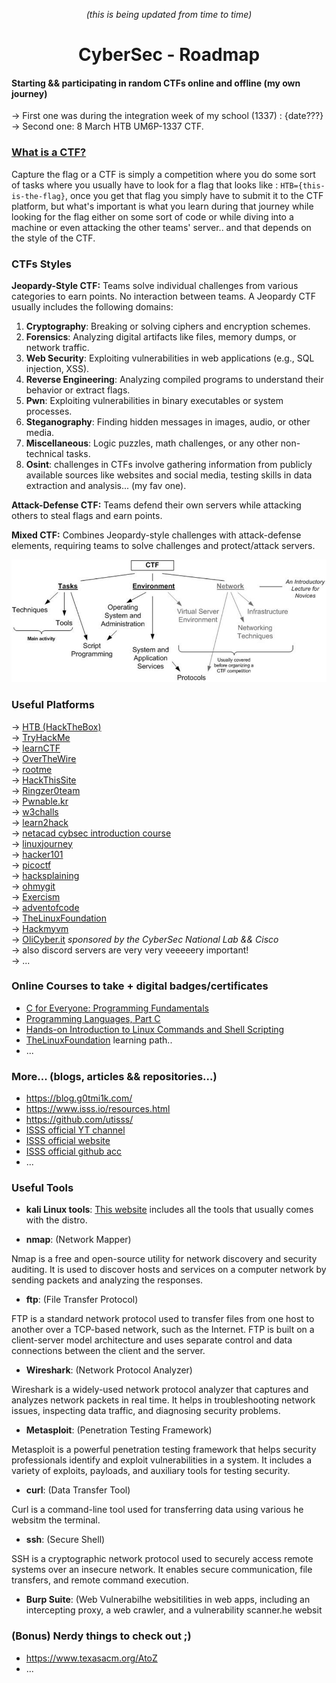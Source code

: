 <div align="center">

*(this is being updated from time to time)*
# CyberSec - Roadmap
</div>

#### Starting && participating in random CTFs online and offline  (my own journey)
  -> First one was during the integration week of my school (1337) : {date???}   
  -> Second one: 8 March HTB UM6P-1337 CTF.  

### [What is a CTF?](https://ctftime.org/ctf-wtf/)
Capture the flag or a CTF is simply a competition where you do some sort of tasks  where you usually have to look for a flag that looks like : `HTB={this-is-the-flag}`, once you get that flag you simply have to submit it to the CTF platform, but what's important is what you learn during that journey while looking for the flag either on some sort of code or while diving into a machine or even attacking the other teams' server.. and that depends on the style of the CTF.

### CTFs Styles
**Jeopardy-Style CTF:** Teams solve individual challenges from various categories to earn points. No interaction between teams. A Jeopardy CTF usually includes the following domains:

1. **Cryptography**: Breaking or solving ciphers and encryption schemes.
2. **Forensics**: Analyzing digital artifacts like files, memory dumps, or network traffic.
3. **Web Security**: Exploiting vulnerabilities in web applications (e.g., SQL injection, XSS).
4. **Reverse Engineering**: Analyzing compiled programs to understand their behavior or extract flags.
5. **Pwn**: Exploiting vulnerabilities in binary executables or system processes.
6. **Steganography**: Finding hidden messages in images, audio, or other media.
7. **Miscellaneous**: Logic puzzles, math challenges, or any other non-technical tasks.
8. **Osint**:  challenges in CTFs involve gathering information from publicly available sources like websites and social media, testing skills in data extraction and analysis... (my fav one).

**Attack-Defense CTF:** Teams defend their own servers while attacking others to steal flags and earn points.

**Mixed CTF:** Combines Jeopardy-style challenges with attack-defense elements, requiring teams to solve challenges and protect/attack servers.

<div align="center">

![CTF-Framework](./resources/images/CTF-based-framework-structure.png)
</div>

### Useful Platforms
  -> [HTB (HackTheBox)](https://www.hackthebox.com/)  
  -> [TryHackMe](https://tryhackme.com/)  
  -> [learnCTF](https://ctflearn.com/)   
  -> [OverTheWire](https://overthewire.org/wargames/)   
  -> [rootme](https://www.root-me.org/)  
  -> [HackThisSite](https://www.hackthissite.org/)  
  -> [Ringzer0team](http://ringzer0ctf.com/)  
  -> [Pwnable.kr](https://pwnable.kr/)  
  -> [w3challs](https://w3challs.com/)  
  -> [learn2hack](learn2hack.io)  
  -> [netacad cybsec introduction course](https://www.netacad.com/courses/introduction-to-cybersecurity?courseLang=en-US)  
  -> [linuxjourney](https://linuxjourney.com/)  
  -> [hacker101](https://www.hacker101.com/)  
  -> [picoctf](https://picoctf.org/)  
  -> [hacksplaining](https://www.hacksplaining.com/lessons)  
  -> [ohmygit](https://ohmygit.org/)  
  -> [Exercism](https://exercism.org/)  
  -> [adventofcode](https://adventofcode.com/)  
  -> [TheLinuxFoundation](https://training.linuxfoundation.org/)   
  -> [Hackmyvm](https://hackmyvm.eu/)   
  -> [OliCyber.it](https://training.olicyber.it/)  *sponsored by the CyberSec National Lab && Cisco*  
  -> also discord servers are very very veeeeery important!   
  -> ...  

### Online Courses to take +  digital badges/certificates

+ [C for Everyone: Programming Fundamentals
](https://www.coursera.org/learn/c-for-everyone)  
+ [Programming Languages, Part C
](https://www.coursera.org/learn/programming-languages-part-c)   
+ [Hands-on Introduction to Linux Commands and Shell Scripting
](https://www.coursera.org/learn/hands-on-introduction-to-linux-commands-and-shell-scripting)  
+ [TheLinuxFoundation](https://training.linuxfoundation.org/) learning path.. 
+ ...


### More... (blogs, articles && repositories...)
+ https://blog.g0tmi1k.com/  
+ https://www.isss.io/resources.html  
+ https://github.com/utisss/  
+ [ISSS official YT channel](https://www.youtube.com/@informationsystemssecurity1034/videos)   
+ [ISSS official website](https://www.isss.io/)   
+ [ISSS official github acc](https://github.com/utisss)   
+ ... 

### Useful Tools

+ **kali Linux tools**: [This website](ttps://www.kali.org/tools/  ) includes all the tools that usually comes with the distro.

+ **nmap**: (Network Mapper)  

Nmap is a free and open-source utility for network discovery and security auditing. It is used to discover hosts and services on a computer network by sending packets and analyzing the responses.

+ **ftp**: (File Transfer Protocol)  
  
FTP is a standard network protocol used to transfer files from one host to another over a TCP-based network, such as the Internet. FTP is built on a client-server model architecture and uses separate control and data connections between the client and the server.

+ **Wireshark**: (Network Protocol Analyzer)  

Wireshark is a widely-used network protocol analyzer that captures and analyzes network packets in real time. It helps in troubleshooting network issues, inspecting data traffic, and diagnosing security problems.

+ **Metasploit**: (Penetration Testing Framework)  

Metasploit is a powerful penetration testing framework that helps security professionals identify and exploit vulnerabilities in a system. It includes a variety of exploits, payloads, and auxiliary tools for testing security.

+ **curl**: (Data Transfer Tool)  

Curl is a command-line tool used for transferring data using various he websitm the terminal.

+ **ssh**: (Secure Shell)  

SSH is a cryptographic network protocol used to securely access remote systems over an insecure network. It enables secure communication, file transfers, and remote command execution.

+ **Burp Suite**: (Web Vulnerabilhe websitilities in web apps, including an intercepting proxy, a web crawler, and a vulnerability scanner.he websit

### (Bonus) Nerdy things to check out ;)
+ https://www.texasacm.org/AtoZ
+ ... 
